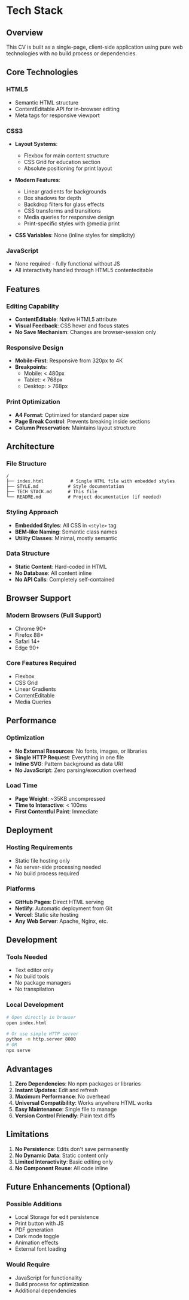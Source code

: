 # Tech Stack

## Overview
This CV is built as a single-page, client-side application using pure web technologies with no build process or dependencies.

## Core Technologies

### HTML5
- Semantic HTML structure
- ContentEditable API for in-browser editing
- Meta tags for responsive viewport

### CSS3
- **Layout Systems**:
  - Flexbox for main content structure
  - CSS Grid for education section
  - Absolute positioning for print layout

- **Modern Features**:
  - Linear gradients for backgrounds
  - Box shadows for depth
  - Backdrop filters for glass effects
  - CSS transforms and transitions
  - Media queries for responsive design
  - Print-specific styles with @media print

- **CSS Variables**: None (inline styles for simplicity)

### JavaScript
- None required - fully functional without JS
- All interactivity handled through HTML5 contenteditable

## Features

### Editing Capability
- **ContentEditable**: Native HTML5 attribute
- **Visual Feedback**: CSS hover and focus states
- **No Save Mechanism**: Changes are browser-session only

### Responsive Design
- **Mobile-First**: Responsive from 320px to 4K
- **Breakpoints**: 
  - Mobile: < 480px
  - Tablet: < 768px
  - Desktop: > 768px

### Print Optimization
- **A4 Format**: Optimized for standard paper size
- **Page Break Control**: Prevents breaking inside sections
- **Column Preservation**: Maintains layout structure

## Architecture

### File Structure
```
/
├── index.html          # Single HTML file with embedded styles
├── STYLE.md           # Style documentation
├── TECH_STACK.md      # This file
└── README.md          # Project documentation (if needed)
```

### Styling Approach
- **Embedded Styles**: All CSS in `<style>` tag
- **BEM-like Naming**: Semantic class names
- **Utility Classes**: Minimal, mostly semantic

### Data Structure
- **Static Content**: Hard-coded in HTML
- **No Database**: All content inline
- **No API Calls**: Completely self-contained

## Browser Support

### Modern Browsers (Full Support)
- Chrome 90+
- Firefox 88+
- Safari 14+
- Edge 90+

### Core Features Required
- Flexbox
- CSS Grid
- Linear Gradients
- ContentEditable
- Media Queries

## Performance

### Optimization
- **No External Resources**: No fonts, images, or libraries
- **Single HTTP Request**: Everything in one file
- **Inline SVG**: Pattern background as data URI
- **No JavaScript**: Zero parsing/execution overhead

### Load Time
- **Page Weight**: ~35KB uncompressed
- **Time to Interactive**: < 100ms
- **First Contentful Paint**: Immediate

## Deployment

### Hosting Requirements
- Static file hosting only
- No server-side processing needed
- No build process required

### Platforms
- **GitHub Pages**: Direct HTML serving
- **Netlify**: Automatic deployment from Git
- **Vercel**: Static site hosting
- **Any Web Server**: Apache, Nginx, etc.

## Development

### Tools Needed
- Text editor only
- No build tools
- No package managers
- No transpilation

### Local Development
```bash
# Open directly in browser
open index.html

# Or use simple HTTP server
python -m http.server 8000
# OR
npx serve
```

## Advantages

1. **Zero Dependencies**: No npm packages or libraries
2. **Instant Updates**: Edit and refresh
3. **Maximum Performance**: No overhead
4. **Universal Compatibility**: Works anywhere HTML works
5. **Easy Maintenance**: Single file to manage
6. **Version Control Friendly**: Plain text diffs

## Limitations

1. **No Persistence**: Edits don't save permanently
2. **No Dynamic Data**: Static content only
3. **Limited Interactivity**: Basic editing only
4. **No Component Reuse**: All code inline

## Future Enhancements (Optional)

### Possible Additions
- Local Storage for edit persistence
- Print button with JS
- PDF generation
- Dark mode toggle
- Animation effects
- External font loading

### Would Require
- JavaScript for functionality
- Build process for optimization
- Additional dependencies